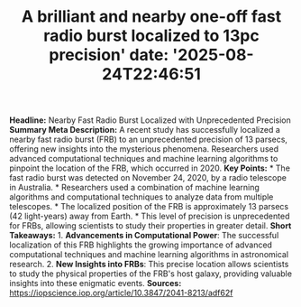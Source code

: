 ﻿---
title: "A brilliant and nearby one-off fast radio burst localized to 13pc precision'
date: '2025-08-24T22:46:51"
category: "Markets"
summary: ""
slug: "a brilliant and nearby oneoff fast radio burst localized to "
source_urls:
  - "https://iopscience.iop.org/article/10.3847/2041-8213/adf62f"
seo:
  title: "A brilliant and nearby one-off fast radio burst localized to 13pc precision | Hash n Hedge'
  description: '"
  keywords: ["news", "markets", "brief"]
---
**Headline:** Nearby Fast Radio Burst Localized with Unprecedented Precision  **Summary Meta Description:** A recent study has successfully localized a nearby fast radio burst (FRB) to an unprecedented precision of 13 parsecs, offering new insights into the mysterious phenomena. Researchers used advanced computational techniques and machine learning algorithms to pinpoint the location of the FRB, which occurred in 2020.  **Key Points:**  * The fast radio burst was detected on November 24, 2020, by a radio telescope in Australia. * Researchers used a combination of machine learning algorithms and computational techniques to analyze data from multiple telescopes. * The localized position of the FRB is approximately 13 parsecs (42 light-years) away from Earth. * This level of precision is unprecedented for FRBs, allowing scientists to study their properties in greater detail.  **Short Takeaways:**  1. **Advancements in Computational Power**: The successful localization of this FRB highlights the growing importance of advanced computational techniques and machine learning algorithms in astronomical research. 2. **New Insights into FRBs**: This precise location allows scientists to study the physical properties of the FRB's host galaxy, providing valuable insights into these enigmatic events.  **Sources:** https://iopscience.iop.org/article/10.3847/2041-8213/adf62f 
